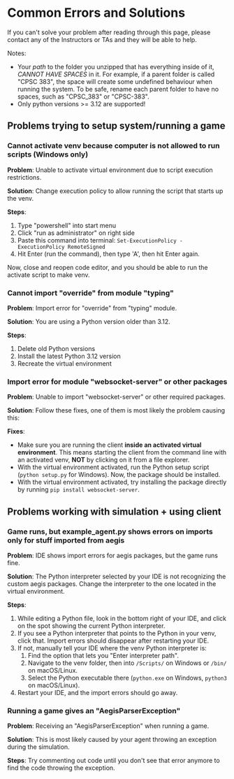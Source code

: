 # Common Errors and Solutions

If you can't solve your problem after reading through this page, please contact any of the Instructors or TAs and they will be able to help.

Notes:  

- Your *path* to the folder you unzipped that has everything inside of it, *CANNOT HAVE SPACES* in it. For example,
if a parent folder is called "CPSC 383", the space will create some undefined behaviour when running the system. To be safe,
rename each parent folder to have no spaces, such as "CPSC_383" or "CPSC-383".  
- Only python versions >= 3.12 are supported!  

## Problems trying to setup system/running a game

### Cannot activate venv because computer is not allowed to run scripts (Windows only)

**Problem**: Unable to activate virtual environment due to script execution restrictions.

**Solution**: Change execution policy to allow running the script that starts up the venv.

**Steps**:  

1. Type "powershell" into start menu  
2. Click "run as administrator" on right side  
3. Paste this command into terminal: `Set-ExecutionPolicy -ExecutionPolicy RemoteSigned`  
4. Hit Enter (run the command), then type 'A', then hit Enter again.  

Now, close and reopen code editor, and you should be able to run the activate script to make venv.

### Cannot import "override" from module "typing"

**Problem**: Import error for "override" from "typing" module.

**Solution**: You are using a Python version older than 3.12. 

**Steps**:  

1. Delete old Python versions  
2. Install the latest Python 3.12 version  
3. Recreate the virtual environment

### Import error for module "websocket-server" or other packages

**Problem**: Unable to import "websocket-server" or other required packages.

**Solution**: Follow these fixes, one of them is most likely the problem causing this:

**Fixes**:

- Make sure you are running the client **inside an activated virtual environment**. This means starting the client from the command line with an activated venv, **NOT** by clicking on it from a file explorer.  
- With the virtual environment activated, run the Python setup script (`python setup.py` for Windows). Now, the package should be installed.  
- With the virtual environment activated, try installing the package directly by running `pip install websocket-server`.  

## Problems working with simulation + using client

### Game runs, but example_agent.py shows errors on imports only for stuff imported from aegis

**Problem**: IDE shows import errors for aegis packages, but the game runs fine.

**Solution**: The Python interpreter selected by your IDE is not recognizing the custom aegis packages. Change the interpreter to the one located in the virtual environment.

**Steps**:  

1. While editing a Python file, look in the bottom right of your IDE, and click on the spot showing the current Python interpreter.  
2. If you see a Python interpreter that points to the Python in your venv, click that. Import errors should disappear after restarting your IDE.  
3. If not, manually tell your IDE where the venv Python interpreter is:  
    1. Find the option that lets you "Enter interpreter path".  
    2. Navigate to the venv folder, then into `/Scripts/` on Windows or `/bin/` on macOS/Linux.  
    3. Select the Python executable there (`python.exe` on Windows, `python3` on macOS/Linux).  
4. Restart your IDE, and the import errors should go away.  

### Running a game gives an "AegisParserException"

**Problem**: Receiving an "AegisParserException" when running a game.

**Solution**: This is most likely caused by your agent throwing an exception during the simulation.

**Steps**: Try commenting out code until you don't see that error anymore to find the code throwing the exception.